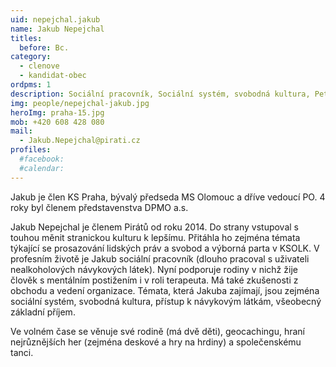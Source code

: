 ```yaml
---
uid: nepejchal.jakub
name: Jakub Nepejchal
titles:
  before: Bc.
category:
  - clenove
  - kandidat-obec
ordpms: 1
description: Sociální pracovník, Sociální systém, svobodná kultura, Petrovice
img: people/nepejchal-jakub.jpg
heroImg: praha-15.jpg
mob: +420 608 428 080
mail:
  - Jakub.Nepejchal@pirati.cz
profiles:
  #facebook:
  #calendar: 
---
```


Jakub je člen KS Praha, bývalý předseda MS Olomouc a dříve vedoucí PO. 4 roky byl členem představenstva DPMO a.s.

Jakub Nepejchal je členem Pirátů od roku 2014. Do strany vstupoval s touhou měnit stranickou kulturu k lepšímu. Přitáhla ho zejména témata týkající se prosazování lidských práv a svobod a výborná parta v KSOLK. V profesním životě je Jakub sociální pracovník (dlouho pracoval s uživateli nealkoholových návykových látek). Nyní podporuje rodiny v nichž žije člověk s mentálním postižením i v roli terapeuta. Má také zkušenosti z obchodu a vedení organizace.
Témata, která Jakuba zajímají, jsou zejména sociální systém, svobodná kultura, přístup k návykovým látkám, všeobecný základní příjem.

Ve volném čase se věnuje své rodině (má dvě děti), geocachingu, hraní nejrůznějších her (zejména deskové a hry na hrdiny) a společenskému tanci.
